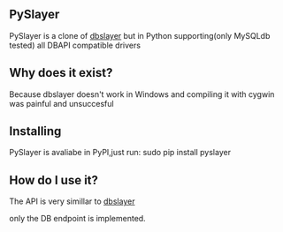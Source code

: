 PySlayer
-----------------------------------------------

PySlayer is a clone of [dbslayer](http://code.nytimes.com/projects/dbslayer) but in Python supporting(only MySQLdb tested) all DBAPI compatible drivers

Why does it exist?
------------------

Because dbslayer doesn't work in Windows and compiling it with cygwin was painful and unsuccesful

Installing
----------

PySlayer is avaliabe in PyPI,just run:
    sudo pip install pyslayer


How do I use it?
----------------

The API is very simillar to [dbslayer](http://code.nytimes.com/projects/dbslayer/wiki/DbslayerCommands)

only the DB endpoint is implemented.